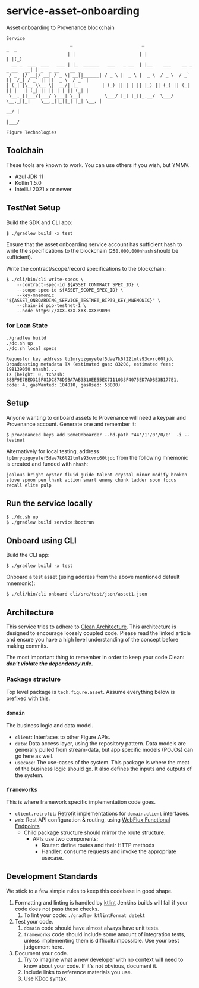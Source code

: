 # service-asset-onboarding

Asset onboarding to Provenance blockchain

```
Service
                        _                          _                              _  _               
                       | |                        | |                            | |(_)              
  __ _  ___  ___   ___ | |_  ______   ___   _ __  | |__    ___    __ _  _ __   __| | _  _ __    __ _ 
 / _` |/ __|/ __| / _ \| __||______| / _ \ |  _ \ |  _ \  / _ \  / _` ||  /_| / _` || ||  _ \  / _` |
| (_| |\__ \\__ \|  __/| |_         | (_) || | | || |_) || (_) || (_| || |   | (_| || || | | || (_| |
 \__,_||___/|___/ \___| \__|         \___/ |_| |_||_.__/  \___/  \__,_||_|    \__,_||_||_| |_| \__, |
                                                                                                __/ |
                                                                                               |___/ 

Figure Technologies
```

## Toolchain

These tools are known to work. You can use others if you wish, but YMMV.

- Azul JDK 11
- Kotlin 1.5.0
- IntelliJ 2021.x or newer

## TestNet Setup

Build the SDK and CLI app:
```shell
$ ./gradlew build -x test
```

Ensure that the asset onboarding service account has sufficient hash to write the specifications to the blockchain (`250,000,000nhash` should be sufficient).

Write the contract/scope/record specifications to the blockchain:
```shell
$ ./cli/bin/cli write-specs \
    --contract-spec-id ${ASSET_CONTRACT_SPEC_ID} \
    --scope-spec-id ${ASSET_SCOPE_SPEC_ID} \
    --key-mnemonic "${ASSET_ONBOARDING_SERVICE_TESTNET_BIP39_KEY_MNEMONIC}" \
    --chain-id pio-testnet-1 \
    --node https://XXX.XXX.XXX.XXX:9090
```

### for Loan State

```
./gradlew build
./dc.sh up
./dc.sh local_specs

Requestor key address tp1mryqzguyelef5dae7k6l22tnls93cvrc60tjdc
Broadcasting metadata TX (estimated gas: 83208, estimated fees: 198139050 nhash)...
TX (height: 0, txhash: 888F9E7BED315F81DC878D9BA7AB3310EE55EC7111033F4075ED7ADBE3B177E1, code: 4, gasWanted: 104010, gasUsed: 53800)
```

## Setup

Anyone wanting to onboard assets to Provenance will need a keypair and Provenance account. Generate one and remember it:
```shell
$ provenanced keys add SomeOnboarder --hd-path "44'/1'/0'/0/0"  -i --testnet
```

Alternatively for local testing, address `tp1mryqzguyelef5dae7k6l22tnls93cvrc60tjdc` from the following mnemonic is created and funded with `nhash`:

```
jealous bright oyster fluid guide talent crystal minor modify broken stove spoon pen thank action smart enemy chunk ladder soon focus recall elite pulp
```

## Run the service locally

```shell
$ ./dc.sh up
$ ./gradlew build service:bootrun
```

## Onboard using CLI

Build the CLI app:
```shell
$ ./gradlew build -x test
```

Onboard a test asset (using address from the above mentioned default mnemonic):
```shell
$ ./cli/bin/cli onboard cli/src/test/json/asset1.json
```

## Architecture

This service tries to adhere to [Clean Architecture](https://blog.cleancoder.com/uncle-bob/2012/08/13/the-clean-architecture.html). This architecture is designed to
encourage loosely coupled code. Please read the linked article and ensure you have a high level understanding of the concept before making commits.

The most important thing to remember in order to keep your code Clean: **_don't violate the dependency rule._**

### Package structure

Top level package is `tech.figure.asset`. Assume everything below is prefixed with this.

### `domain`

The business logic and data model.

- `client`: Interfaces to other Figure APIs.
- `data`: Data access layer, using the repository pattern. Data models are generally pulled from stream-data, but
  app specific models (POJOs) can go here as well.
- `usecase`: The use-cases of the system. This package is where the meat of the business logic should go. It also defines the inputs
  and outputs of the system.

### `frameworks`

This is where framework specific implementation code goes.

- `client.retrofit`: [Retrofit](https://square.github.io/retrofit/) implementations for `domain.client` interfaces.
- `web`: Rest API configuration & routing, using [WebFlux Functional Endpoints](https://docs.spring.io/spring-framework/docs/current/reference/html/web-reactive.html#webflux-fn)
  - Child package structure should mirror the route structure.
    - APIs use two components:
      - Router: define routes and their HTTP methods
      - Handler: consume requests and invoke the appropriate usecase.

## Development Standards

We stick to a few simple rules to keep this codebase in good shape.

1. Formatting and linting is handled by [ktlint](https://github.com/pinterest/ktlint)
   Jenkins builds will fail if your code does not pass these checks.
    1. To lint your code: `./gradlew ktlintFormat detekt`
2. Test your code.
    1. `domain` code should have almost always have unit tests.
    2. `frameworks` code should include some amount of integration tests, unless implementing them is difficult/impossible. Use your best judgement here.
3. Document your code.
    1. Try to imagine what a new developer with no context will need to know about your code. If it's not obvious, document it.
    2. Include links to reference materials you use.
    3. Use [KDoc](https://kotlinlang.org/docs/kotlin-doc.html#kdoc-syntax) syntax.
